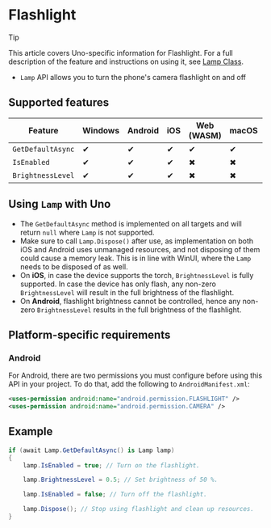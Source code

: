 ﻿---
uid: Uno.Features.Flashlight
---

# Flashlight

> [!TIP]
> This article covers Uno-specific information for Flashlight. For a full description of the feature and instructions on using it, see [Lamp Class](https://learn.microsoft.com/uwp/api/windows.devices.lights.lamp).

* `Lamp` API allows you to turn the phone's camera flashlight on and off

## Supported features

| Feature        |  Windows  | Android |  iOS  |  Web (WASM)  | macOS | Linux (Skia)  | Win 7 (Skia) |
|---------------|-------|-------|-------|-------|-------|-------|-|
| `GetDefaultAsync` | ✔ | ✔ | ✔ | ✔ | ✔ | ✔ | ✔ |
| `IsEnabled`     | ✔ | ✔ | ✔ | ✖ | ✖ | ✖ | ✖ |
| `BrightnessLevel`     | ✔ | ✔ | ✔ | ✖ | ✖ | ✖ | ✖ |

<!-- Add any additional information on platform-specific limitations and constraints -->

## Using `Lamp` with Uno

* The `GetDefaultAsync` method is implemented on all targets and will return `null` where `Lamp` is not supported.
* Make sure to call `Lamp.Dispose()` after use, as implementation on both iOS and Android uses unmanaged resources, and not disposing of them could cause a memory leak. This is in line with WinUI, where the `Lamp` needs to be disposed of as well.
* On **iOS**, in case the device supports the torch, `BrightnessLevel` is fully supported. In case the device has only flash, any non-zero `BrightnessLevel` will result in the full brightness of the flashlight.
* On **Android**, flashlight brightness cannot be controlled, hence any non-zero `BrightnessLevel` results in the full brightness of the flashlight.

## Platform-specific requirements

### Android

For Android, there are two permissions you must configure before using this API in your project. To do that, add the following to `AndroidManifest.xml`:

```xml
<uses-permission android:name="android.permission.FLASHLIGHT" />
<uses-permission android:name="android.permission.CAMERA" />
```

## Example

```csharp
if (await Lamp.GetDefaultAsync() is Lamp lamp)
{
    lamp.IsEnabled = true; // Turn on the flashlight.

    lamp.BrightnessLevel = 0.5; // Set brightness of 50 %.

    lamp.IsEnabled = false; // Turn off the flashlight.

    lamp.Dispose(); // Stop using flashlight and clean up resources.
}
```
